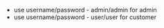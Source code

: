 * use username/password - admin/admin for admin	
* use username/password - user/user for customer	


